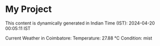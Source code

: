 # My Project

This content is dynamically generated in Indian Time (IST): 2024-04-20 00:05:11 IST


Current Weather in Coimbatore:
Temperature: 27.88 °C
Condition: mist
